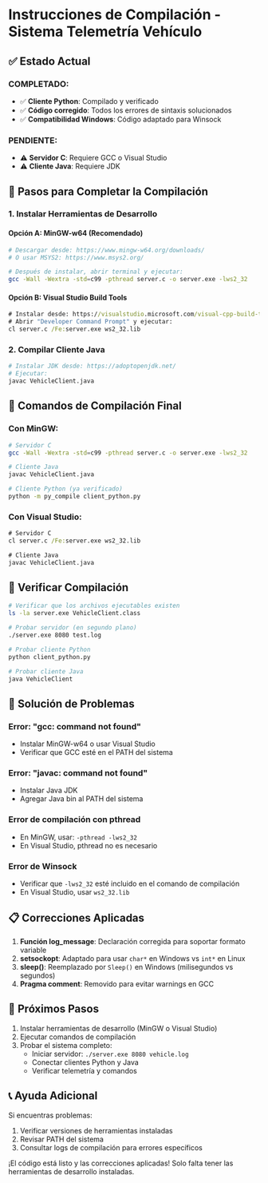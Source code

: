 # Instrucciones de Compilación - Sistema Telemetría Vehículo

## ✅ Estado Actual

### COMPLETADO:
- ✅ **Cliente Python**: Compilado y verificado
- ✅ **Código corregido**: Todos los errores de sintaxis solucionados
- ✅ **Compatibilidad Windows**: Código adaptado para Winsock

### PENDIENTE:
- ⚠️ **Servidor C**: Requiere GCC o Visual Studio
- ⚠️ **Cliente Java**: Requiere JDK

## 🔧 Pasos para Completar la Compilación

### 1. Instalar Herramientas de Desarrollo

#### Opción A: MinGW-w64 (Recomendado)
```bash
# Descargar desde: https://www.mingw-w64.org/downloads/
# O usar MSYS2: https://www.msys2.org/

# Después de instalar, abrir terminal y ejecutar:
gcc -Wall -Wextra -std=c99 -pthread server.c -o server.exe -lws2_32
```

#### Opción B: Visual Studio Build Tools
```cmd
# Instalar desde: https://visualstudio.microsoft.com/visual-cpp-build-tools/
# Abrir "Developer Command Prompt" y ejecutar:
cl server.c /Fe:server.exe ws2_32.lib
```

### 2. Compilar Cliente Java
```bash
# Instalar JDK desde: https://adoptopenjdk.net/
# Ejecutar:
javac VehicleClient.java
```

## 🚀 Comandos de Compilación Final

### Con MinGW:
```bash
# Servidor C
gcc -Wall -Wextra -std=c99 -pthread server.c -o server.exe -lws2_32

# Cliente Java
javac VehicleClient.java

# Cliente Python (ya verificado)
python -m py_compile client_python.py
```

### Con Visual Studio:
```cmd
# Servidor C
cl server.c /Fe:server.exe ws2_32.lib

# Cliente Java
javac VehicleClient.java
```

## 🧪 Verificar Compilación

```bash
# Verificar que los archivos ejecutables existen
ls -la server.exe VehicleClient.class

# Probar servidor (en segundo plano)
./server.exe 8080 test.log

# Probar cliente Python
python client_python.py

# Probar cliente Java
java VehicleClient
```

## 🐛 Solución de Problemas

### Error: "gcc: command not found"
- Instalar MinGW-w64 o usar Visual Studio
- Verificar que GCC esté en el PATH del sistema

### Error: "javac: command not found"
- Instalar Java JDK
- Agregar Java bin al PATH del sistema

### Error de compilación con pthread
- En MinGW, usar: `-pthread -lws2_32`
- En Visual Studio, pthread no es necesario

### Error de Winsock
- Verificar que `-lws2_32` esté incluido en el comando de compilación
- En Visual Studio, usar `ws2_32.lib`

## 📋 Correcciones Aplicadas

1. **Función log_message**: Declaración corregida para soportar formato variable
2. **setsockopt**: Adaptado para usar `char*` en Windows vs `int*` en Linux
3. **sleep()**: Reemplazado por `Sleep()` en Windows (milisegundos vs segundos)
4. **Pragma comment**: Removido para evitar warnings en GCC

## 🎯 Próximos Pasos

1. Instalar herramientas de desarrollo (MinGW o Visual Studio)
2. Ejecutar comandos de compilación
3. Probar el sistema completo:
   - Iniciar servidor: `./server.exe 8080 vehicle.log`
   - Conectar clientes Python y Java
   - Verificar telemetría y comandos

## 📞 Ayuda Adicional

Si encuentras problemas:
1. Verificar versiones de herramientas instaladas
2. Revisar PATH del sistema
3. Consultar logs de compilación para errores específicos

¡El código está listo y las correcciones aplicadas! Solo falta tener las herramientas de desarrollo instaladas.
